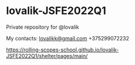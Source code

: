 # lovalik-JSFE2022Q1
Private repository for @lovalik

My contacts:
  lovalikk@gmail.com
  +375299072232

https://rolling-scopes-school.github.io/lovalik-JSFE2022Q1/shelter/pages/main/
